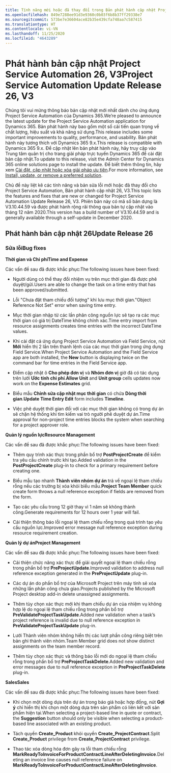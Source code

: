 ```yaml
---
title: Tính năng mới hoặc đã thay đổi trong Bản phát hành cập nhật Project Service Automation 26, V3
ms.openlocfilehash: 849e7288ee91d3e9360c0b03f6b8b37ff29338e7
ms.sourcegitcommit: 573be7e36604ace82b35e439cfa748aa7c587415
ms.translationtype: HT
ms.contentlocale: vi-VN
ms.lasthandoff: 11/25/2020
ms.locfileid: "4643289"
---
```

<a name="project-service-automation-update-release-26-v3"></a><span data-ttu-id="eecb9-102">Phát hành bản cập nhật Project Service Automation 26, V3</span><span class="sxs-lookup"><span data-stu-id="eecb9-102">Project Service Automation Update Release 26, V3</span></span>
================================================

<span data-ttu-id="eecb9-103">Chúng tôi vui mừng thông báo bản cập nhật mới nhất dành cho ứng dụng Project Service Automation của Dynamics 365.</span><span class="sxs-lookup"><span data-stu-id="eecb9-103">We’re pleased to announce the latest update for the Project Service Automation application for Dynamics 365.</span></span> <span data-ttu-id="eecb9-104">Bản phát hành này bao gồm một số cải tiến quan trọng về chất lượng, hiệu suất và khả năng sử dụng.</span><span class="sxs-lookup"><span data-stu-id="eecb9-104">This release includes some important improvements to quality, performance, and usability.</span></span> <span data-ttu-id="eecb9-105">Bản phát hành này tương thích với Dynamics 365 9.x.</span><span class="sxs-lookup"><span data-stu-id="eecb9-105">This release is compatible with Dynamics 365 9.x.</span></span> <span data-ttu-id="eecb9-106">Để cập nhật lên bản phát hành này, hãy truy cập vào Trung tâm quản trị cho trang giải pháp trực tuyến Dynamics 365 để cài đặt bản cập nhật.</span><span class="sxs-lookup"><span data-stu-id="eecb9-106">To update to this release, visit the Admin Center for Dynamics 365 online solutions page to install the update.</span></span> <span data-ttu-id="eecb9-107">Để biết thêm thông tin, hãy xem [Cài đặt, cập nhật hoặc xóa giải pháp ưu tiên](https://docs.microsoft.com/power-platform/admin/install-remove-preferred-solution).</span><span class="sxs-lookup"><span data-stu-id="eecb9-107">For more information, see [Install, update, or remove a preferred solution](https://docs.microsoft.com/power-platform/admin/install-remove-preferred-solution).</span></span>

<span data-ttu-id="eecb9-108">Chủ đề này liệt kê các tính năng và bản sửa lỗi mới hoặc đã thay đổi cho Project Service Automation, Bản phát hành cập nhật 26, V3.</span><span class="sxs-lookup"><span data-stu-id="eecb9-108">This topic lists the features and fixes that are new or changed for Project Service Automation Update Release 26, V3.</span></span> <span data-ttu-id="eecb9-109">Phiên bản này có mã số bản dựng là V3.10.44.59 và được phát hành rộng rãi thông qua bản tự cập nhật vào tháng 12 năm 2020.</span><span class="sxs-lookup"><span data-stu-id="eecb9-109">This version has a build number of V3.10.44.59 and is generally available through a self-update in December 2020.</span></span>

<a name="update-release-26"></a><span data-ttu-id="eecb9-110">Phát hành bản cập nhật 26</span><span class="sxs-lookup"><span data-stu-id="eecb9-110">Update Release 26</span></span>
-----------------

### <a name="bug-fixes"></a><span data-ttu-id="eecb9-111">Sửa lỗi</span><span class="sxs-lookup"><span data-stu-id="eecb9-111">Bug fixes</span></span>

<span data-ttu-id="eecb9-112">**Thời gian và Chi phí**</span><span class="sxs-lookup"><span data-stu-id="eecb9-112">**Time and Expense**</span></span>

<span data-ttu-id="eecb9-113">Các vấn đề sau đã được khắc phục:</span><span class="sxs-lookup"><span data-stu-id="eecb9-113">The following issues have been fixed:</span></span>

-   <span data-ttu-id="eecb9-114">Người dùng có thể thay đổi nhiệm vụ trên mục thời gian đã được phê duyệt/gửi.</span><span class="sxs-lookup"><span data-stu-id="eecb9-114">Users are able to change the task on a time entry that has been approved/submitted.</span></span>

-   <span data-ttu-id="eecb9-115">Lỗi "Chưa đặt tham chiếu đối tượng" khi lưu mục thời gian.</span><span class="sxs-lookup"><span data-stu-id="eecb9-115">"Object Reference Not Set" error when saving time entry.</span></span>

-   <span data-ttu-id="eecb9-116">Mục thời gian nhập từ các lần phân công nguồn lực sẽ tạo ra các mục thời gian có giá trị DateTime không chính xác.</span><span class="sxs-lookup"><span data-stu-id="eecb9-116">Time entry import from resource assignments creates time entries with the incorrect DateTime values.</span></span>

-   <span data-ttu-id="eecb9-117">Khi cài đặt cả ứng dụng Project Service Automation và Field Service, nút **Mới** hiển thị 2 lần trên thanh lệnh của các mục thời gian trong ứng dụng Field Service.</span><span class="sxs-lookup"><span data-stu-id="eecb9-117">When Project Service Automation and the Field Service app are both installed, the **New** button is displaying twice on the command bar for time entries in the Field Service app.</span></span>

-   <span data-ttu-id="eecb9-118">Điểm cập nhật ô **Cho phép đơn vị** và **Nhóm đơn vị** giờ đã có tác dụng trên lưới **Ước tính chi phí**.</span><span class="sxs-lookup"><span data-stu-id="eecb9-118">**Allow Unit** and **Unit group** cells updates now work on the **Expense Estimates** grid.</span></span>

-   <span data-ttu-id="eecb9-119">Biểu mẫu **Chỉnh sửa cập nhật mục thời gian** có chứa **Dòng thời gian**.</span><span class="sxs-lookup"><span data-stu-id="eecb9-119">**Update Time Entry Edit** form includes **Timeline**.</span></span>

-   <span data-ttu-id="eecb9-120">Việc phê duyệt thời gian đối với các mục thời gian không có trong dự án sẽ chặn hệ thống khi tìm kiếm vai trò người phê duyệt dự án.</span><span class="sxs-lookup"><span data-stu-id="eecb9-120">Time approval for non-project time entries blocks the system when searching for a project approver role.</span></span>

<span data-ttu-id="eecb9-121">**Quản lý nguồn lực**</span><span class="sxs-lookup"><span data-stu-id="eecb9-121">**Resource Management**</span></span>

<span data-ttu-id="eecb9-122">Các vấn đề sau đã được khắc phục:</span><span class="sxs-lookup"><span data-stu-id="eecb9-122">The following issues have been fixed:</span></span>

-   <span data-ttu-id="eecb9-123">Thêm quy trình xác thực trong phần bổ trợ **PostProjectCreate** để kiểm tra yêu cầu chính trước khi tạo.</span><span class="sxs-lookup"><span data-stu-id="eecb9-123">Added validation in the **PostProjectCreate** plug-in to check for a primary requirement before creating one.</span></span>

-   <span data-ttu-id="eecb9-124">Biểu mẫu tạo nhanh **Thành viên nhóm dự án** trả về ngoại lệ tham chiếu rỗng nếu các trường bị xóa khỏi biểu mẫu.</span><span class="sxs-lookup"><span data-stu-id="eecb9-124">**Project Team Member** quick create form throws a null reference exception if fields are removed from the form.</span></span>

-   <span data-ttu-id="eecb9-125">Tạo các yêu cầu trong 12 giờ thay vì 1 năm sẽ không thành công.</span><span class="sxs-lookup"><span data-stu-id="eecb9-125">Generate requirements for 12 hours over 1 year will fail.</span></span>

-   <span data-ttu-id="eecb9-126">Cải thiện thông báo lỗi ngoại lệ tham chiếu rỗng trong quá trình tạo yêu cầu nguồn lực.</span><span class="sxs-lookup"><span data-stu-id="eecb9-126">Improved error message null reference exception during resource requirement creation.</span></span>

<span data-ttu-id="eecb9-127">**Quản lý dự án**</span><span class="sxs-lookup"><span data-stu-id="eecb9-127">**Project Management**</span></span>

<span data-ttu-id="eecb9-128">Các vấn đề sau đã được khắc phục:</span><span class="sxs-lookup"><span data-stu-id="eecb9-128">The following issues have been fixed:</span></span>

-   <span data-ttu-id="eecb9-129">Cải thiện chức năng xác thực để giải quyết ngoại lệ tham chiếu rỗng trong phần bổ trợ **PreProjectUpdate**.</span><span class="sxs-lookup"><span data-stu-id="eecb9-129">Improved validation to address null reference exception generated in the **PreProjectUpdate** plug-in.</span></span>

-   <span data-ttu-id="eecb9-130">Các dự án do phần bổ trợ của Microsoft Project trên máy tính sẽ xóa những lần phân công chưa giao.</span><span class="sxs-lookup"><span data-stu-id="eecb9-130">Projects published by the Microsoft Project desktop add-in delete unassigned assignments.</span></span>

-   <span data-ttu-id="eecb9-131">Thêm tùy chọn xác thực mới khi tham chiếu dự án của nhiệm vụ không hợp lệ do ngoại lệ tham chiếu rỗng trong phần bổ trợ **PreValidateProjectTaskUpdate**.</span><span class="sxs-lookup"><span data-stu-id="eecb9-131">Added new validation when a task’s project reference is invalid due to null reference exception in **PreValidateProjectTaskUpdate** plug-in.</span></span>

-   <span data-ttu-id="eecb9-132">Lưới Thành viên nhóm không hiển thị các lượt phần công riêng biệt trên bản ghi thành viên nhóm.</span><span class="sxs-lookup"><span data-stu-id="eecb9-132">Team Member grid does not show distinct assignments on the team member record.</span></span>

-   <span data-ttu-id="eecb9-133">Thêm tùy chọn xác thực và thông báo lỗi mới do ngoại lệ tham chiếu rỗng trong phần bổ trợ **PreProjectTaskDelete**.</span><span class="sxs-lookup"><span data-stu-id="eecb9-133">Added new validation and error messages due to null reference exception in **PreProjectTaskDelete** plug-in.</span></span>

<span data-ttu-id="eecb9-134">**Sales**</span><span class="sxs-lookup"><span data-stu-id="eecb9-134">**Sales**</span></span>

<span data-ttu-id="eecb9-135">Các vấn đề sau đã được khắc phục:</span><span class="sxs-lookup"><span data-stu-id="eecb9-135">The following issues have been fixed:</span></span>

-   <span data-ttu-id="eecb9-136">Khi chọn một dòng dựa trên dự án trong báo giá hoặc hợp đồng, nút **Gợi ý** chỉ hiển thị khi chọn một dòng dựa trên sản phẩm có liên kết với sản phẩm hiện tại.</span><span class="sxs-lookup"><span data-stu-id="eecb9-136">When selecting a project-based line in quote or contract, the **Suggestion** button should only be visible when selecting a product-based line associated with an existing product.</span></span>

-   <span data-ttu-id="eecb9-137">Tách quyền **Create_Product** khỏi quyền **Create_ProjectContract**.</span><span class="sxs-lookup"><span data-stu-id="eecb9-137">Split **Create_Product** privilege from **Create_ProjectContract** privilege.</span></span>

-   <span data-ttu-id="eecb9-138">Thao tác xóa dòng hóa đơn gây ra lỗi tham chiếu rỗng **MarkReadyToInvoiceForProductContractLineAfterDeletingInvoice**.</span><span class="sxs-lookup"><span data-stu-id="eecb9-138">Deleting an invoice line causes null reference failure on **MarkReadyToInvoiceForProductContractLineAfterDeletingInvoice**.</span></span>
